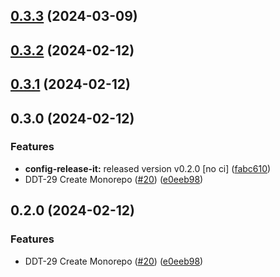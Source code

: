 

## [0.3.3](https://github.com/zitdevs/deft-dodo/compare/@deft-dodo/config-release-it-v0.3.2...@deft-dodo/config-release-it-v0.3.3) (2024-03-09)

## [0.3.2](https://github.com/zitdevs/deft-dodo/compare/@deft-dodo/config-release-it-v0.3.1...@deft-dodo/config-release-it-v0.3.2) (2024-02-12)

## [0.3.1](https://github.com/zitdevs/deft-dodo/compare/@deft-dodo/config-release-it-v0.3.0...@deft-dodo/config-release-it-v0.3.1) (2024-02-12)

## 0.3.0 (2024-02-12)


### Features

* **config-release-it:** released version v0.2.0 [no ci] ([fabc610](https://github.com/zitdevs/deft-dodo/commit/fabc610934325773d913e860cdcd13c7d899e0bc))
* DDT-29 Create Monorepo ([#20](https://github.com/zitdevs/deft-dodo/issues/20)) ([e0eeb98](https://github.com/zitdevs/deft-dodo/commit/e0eeb98c1d0ec6bd59a420f77e9a38b4638e05f5))

## 0.2.0 (2024-02-12)


### Features

* DDT-29 Create Monorepo ([#20](https://github.com/zitdevs/deft-dodo/issues/20)) ([e0eeb98](https://github.com/zitdevs/deft-dodo/commit/e0eeb98c1d0ec6bd59a420f77e9a38b4638e05f5))
